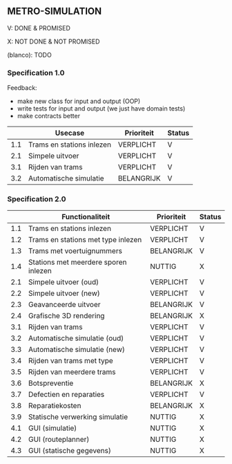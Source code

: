 ## METRO-SIMULATION

V: DONE & PROMISED

X: NOT DONE & NOT PROMISED 

(blanco): TODO

### Specification 1.0
Feedback: 
- make new class for input and output (OOP)
- write tests for input and output (we just have domain tests)
- make contracts better

|     | Usecase                   | Prioriteit | Status |
|-----|---------------------------|------------|--------|
| 1.1 | Trams en stations  inlezen | VERPLICHT  | V      |
| 2.1 | Simpele uitvoer           | VERPLICHT  | V      |
| 3.1 | Rijden van trams          | VERPLICHT  | V      |
| 3.2  | Automatische simulatie    | BELANGRIJK | V      |

### Specification 2.0

|     | Functionaliteit                      | Prioriteit | Status |
|-----|--------------------------------------|------------|-------|
| 1.1 | Trams en stations inlezen            | VERPLICHT  | V     |
| 1.2 | Trams en stations met type inlezen   | VERPLICHT  | V     |
| 1.3 | Trams met voertuignummers            | BELANGRIJK | V     |
| 1.4 | Stations met meerdere sporen inlezen | NUTTIG     | X     |
| 2.1 | Simpele uitvoer (oud)                | VERPLICHT  | V     |
| 2.2 | Simpele uitvoer (new)                | VERPLICHT  | V     |
| 2.3 | Geavanceerde uitvoer                 | BELANGRIJK | V     |
| 2.4 | Grafische 3D rendering               | BELANGRIJK | X     |
| 3.1 | Rijden van trams                     | VERPLICHT  | V     |
| 3.2 | Automatische simulatie (oud)         | VERPLICHT  | V     |
| 3.3 | Automatische simulatie (new)         | VERPLICHT  | V     |
| 3.4 | Rijden van trams met type            | VERPLICHT  | V     |
| 3.5 | Rijden van meerdere trams            | VERPLICHT  | V     |
| 3.6 | Botspreventie                        | BELANGRIJK | X     |
| 3.7 | Defectien en reparaties              | VERPLICHT  | V     |
| 3.8 | Reparatiekosten                      | BELANGRIJK | X     |
| 3.9 | Statische verwerking simulatie       | NUTTIG     | X     |
| 4.1 | GUI (simulatie)                      | NUTTIG     | X     |
| 4.2 | GUI (routeplanner)                   | NUTTIG     | X     |
| 4.3 | GUI (statische gegevens)             | NUTTIG     | X     |



